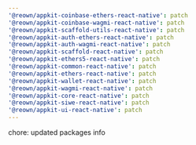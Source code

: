 ```yaml
---
'@reown/appkit-coinbase-ethers-react-native': patch
'@reown/appkit-coinbase-wagmi-react-native': patch
'@reown/appkit-scaffold-utils-react-native': patch
'@reown/appkit-auth-ethers-react-native': patch
'@reown/appkit-auth-wagmi-react-native': patch
'@reown/appkit-scaffold-react-native': patch
'@reown/appkit-ethers5-react-native': patch
'@reown/appkit-common-react-native': patch
'@reown/appkit-ethers-react-native': patch
'@reown/appkit-wallet-react-native': patch
'@reown/appkit-wagmi-react-native': patch
'@reown/appkit-core-react-native': patch
'@reown/appkit-siwe-react-native': patch
'@reown/appkit-ui-react-native': patch
---
```


chore: updated packages info
